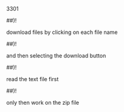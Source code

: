 3301

##)!

download files by clicking on each file name

##)!

and then selecting the download button

##)!

read the text file first

##)!

only then work on the zip file

